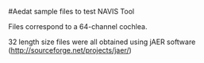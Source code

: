 #Aedat sample files to test NAVIS Tool

Files correspond to a 64-channel cochlea.

32 length size files were all obtained using jAER software (http://sourceforge.net/projects/jaer/)
